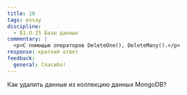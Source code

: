 ```yaml
---
title: 18
tags: essay
discipline:
  - Б1.О.25 Базы данных
commentary: |
  <p>С помощью операторов DeleteOne(), DeleteMany().</p>
response: краткий ответ
feedback:
  general: Cпасибо!
---
```


Как удалить данные из коллекцию данных MongoDB?